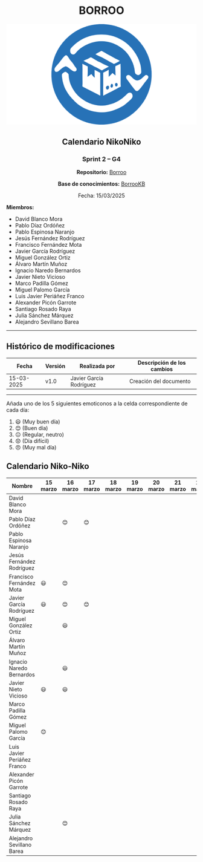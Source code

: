 <div align=center>

# BORROO

![](../imagenes/borrooLogo.png)

## Calendario NikoNiko

### Sprint 2 – G4
**Repositorio:** [Borroo](https://github.com/ISPP-2425-G4/borroo)

**Base de conocimientos:** [BorrooKB](https://borrookb.netlify.app/)

Fecha: 15/03/2025  

</div>

**Miembros:**  
- David Blanco Mora  
- Pablo Díaz Ordóñez  
- Pablo Espinosa Naranjo  
- Jesús Fernández Rodríguez  
- Francisco Fernández Mota  
- Javier García Rodríguez  
- Miguel González Ortiz  
- Álvaro Martín Muñoz  
- Ignacio Naredo Bernardos  
- Javier Nieto Vicioso  
- Marco Padilla Gómez  
- Miguel Palomo García  
- Luis Javier Periáñez Franco  
- Alexander Picón Garrote  
- Santiago Rosado Raya  
- Julia Sánchez Márquez  
- Alejandro Sevillano Barea  

---

## **Histórico de modificaciones**

| Fecha      | Versión | Realizada por   | Descripción de los cambios |
| ---------- | ------- | --------------- | -------------------------- |
| 15-03-2025 | v1.0    | Javier García Rodríguez | Creación del documento |

---

Añada uno de los 5 siguientes emoticonos a la celda correspondiente de cada día:

1. :smiley: (Muy buen día)  
2. :blush: (Buen día)  
3. :neutral_face: (Regular, neutro)  
4. :worried: (Día difícil)  
5. :angry: (Muy mal día)  


## Calendario Niko-Niko

| Nombre | 15 marzo | 16 marzo | 17 marzo | 18 marzo | 19 marzo | 20 marzo | 21 marzo | 22 marzo | 23 marzo | 24 marzo | 25 marzo | 26 marzo | 27 marzo | 28 marzo |
| ------ | -------- | -------- | -------- | -------- | -------- | -------- | -------- | -------- | -------- | -------- | -------- | -------- | -------- | -------- |
| David Blanco Mora |  |  |  |  |  |  |  |  |  |  |  |  |  |  |
| Pablo Díaz Ordóñez |  | :blush: | :blush: |  |  |  |  |  |  |  |  |  |  |  |
| Pablo Espinosa Naranjo |  |  |  |  |  |  |  |  |  |  |  |  |  |  |
| Jesús Fernández Rodríguez |  |  |  |  |  |  |  |  |  |  |  |  |  |  |
| Francisco Fernández Mota |:smiley:|:blush:|  |  |  |  |  |  |  |  |  |  |  |  |
| Javier García Rodríguez |:smiley:| :blush: | :blush: |  |  |  |  |  |  |  |  |  |  |  |
| Miguel González Ortiz |  |:smiley:|  |  |  |  |  |  |  |  |  |  |  |  |
| Álvaro Martín Muñoz |  |  |  |  |  |  |  |  |  |  |  |  |  |  |
| Ignacio Naredo Bernardos |  | :smiley: |  |  |  |  |  |  |  |  |  |  |  |  |
| Javier Nieto Vicioso |:smiley:|:smiley:|  |  |  |  |  |  |  |  |  |  |  |  |
| Marco Padilla Gómez |  |  |  |  |  |  |  |  |  |  |  |  |  |  |
| Miguel Palomo García |:blush:  |  |  |  |  |  |  |  |  |  |  |  |  |  |
| Luis Javier Periáñez Franco |  |  |  |  |  |  |  |  |  |  |  |  |  |  |
| Alexander Picón Garrote |  |  |  |  |  |  |  |  |  |  |  |  |  |  |
| Santiago Rosado Raya |  |  |  |  |  |  |  |  |  |  |  |  |  |  |
| Julia Sánchez Márquez |  | :blush: |  |  |  |  |  |  |  |  |  |  |  |  |
| Alejandro Sevillano Barea |  |  |  |  |  |  |  |  |  |  |  |  |  |  |
